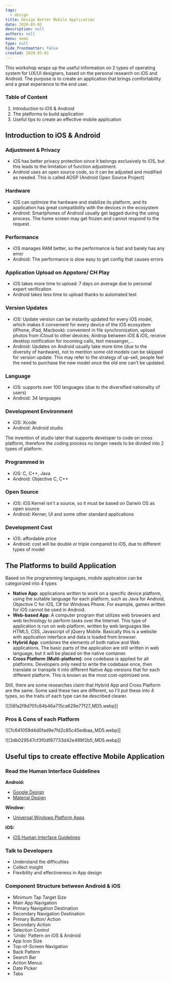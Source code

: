 ```yaml
---
tags: 
  - design
title: Design Better Mobile Application
date: 2020-05-01
description: null
authors: null
menu: memo
type: null
hide_frontmatter: false
created: 2020-05-01
---
```


This workshop wraps up the useful information on 2 types of operating system for UX/UI designers, based on the personal research on iOS and Android. The purpose is to create an application that brings comfortability and a great experience to the end user.

### Table of Content
1. Introduction to iOS & Android
1. The platforms to build application
1. Useful tips to create an effective mobile application

## Introduction to iOS & Android 
### Adjustment & Privacy
* iOS has better privacy protection since it belongs exclusively to iOS, but this leads to the limitation of function adjustment.
* Android uses an open source code, so it can be adjusted and modified as needed. This is called AOSP (Android Open Source Project)

### Hardware
* iOS can optimize the hardware and stabilize its platform, and its application has great compatibility with the devices in the ecosystem
* Android: Smartphones of Android usually get lagged during the using process. The home screen may get frozen and cannot respond to the request.

### Performance
* iOS manages RAM better, so the performance is fast and barely has any error
* Android: The performance is slow easy to get config that causes errors

### Application Upload on Appstore/ CH Play
* iOS takes more time to upload: 7 days on average due to personal expert verification
* Android takes less time to upload thanks to automated test

### Version Updates
* iOS: Update version can be instantly updated for every iOS model, which makes it convenient for every device of the iOS ecosystem (iPhone, iPad, Macbook): convenient in file synchronization, upload photos from iCloud to other devices; Airdrop between iOS & iOS, receive desktop notification for incoming calls, text messenger,…
* Android: Updates on Android usually take more time (due to the diversity of hardware), not to mention some old models can be skipped for version update. This may refer to the strategy of up-sell, people feel the need to purchase the new model once the old one can't be updated.

### Language
* iOS: supports over 100 languages (due to the diversified nationality of users)
* Android: 34 languages

### Development Environment
* iOS: Xcode
* Android: Android studio

The invention of studio later that supports developer to code on cross platform, therefore the coding process no longer needs to be divided into 2 types of platform.

### Programmed in
* iOS: C, C++, Java
* Android: Objective C, C++

### Open Source
* iOS: iOS Kernel isn't a source, so it must be based on Darwin OS as open source
* Android: Kerner, UI and some other standard applications

### Development Cost
* iOS: affordable price
* Android: cost will be double or triple compared to iOS, due to different types of model

## The Platforms to build Application
Based on the programming languages, mobile application can be categorized into 4 types

* **Native App**: applications written to work on a specific device platform, using the suitable language for each platform, such as Java for Android, Objective C for iOS, C# for Windows Phone. For example, games written for iOS cannot be used in Android.
* **Web-based App**: A computer program that utilizes web browsers and web technology to perform tasks over the Internet. This type of application is run on web platform, written by web languages like HTML5, CSS, Javascript of jQuery Mobile. Basically this is a website with application interface and data is loaded from browser.
* **Hybrid App**: combines the elements of both native and Web applications. The basic parts of the application are still written in web language, but it will be placed on the native container.
* **Cross Platform** **(Multi-platform)**: one codebase is applied for all platforms. Developers only need to write the codebase once, then translate or transpile it into different Native App versions that for each different platform. This is known as the most cost-optimized one.

Still, there are some researches claim that Hybrid App and Cross Platform are the same. Some said these two are different, so I'll put these into 4 types, so the traits of each type can be described clearer.

![[56fa2f8d701c84b46a715ca629e77f27_MD5.webp]]

### Pros & Cons of each Platform
![[7c641059d4d0fad9e7fd2c85c45edbaa_MD5.webp]]

![[3db029547cf3f0df87733d42e499f2b5_MD5.webp]]

## Useful tips to create effective Mobile Application
### Read the Human Interface Guidelines
**Android:**

* [Google Design](https://design.google/resources/)
* [Material Design](https://material.io/design/introduction#goals)

**Window:**

* [Universal Windows Platform Apps](https://docs.microsoft.com/en-us/windows/win32/uxguide/how-to-design-desktop-ux)

**iOS:**

* [iOS Human Interface Guidelines](https://developer.apple.com/design/human-interface-guidelines/ios/overview/themes/)

### Talk to Developers
* Understand the difficulties
* Collect insight
* Flexibility and effectiveness in App design

### Component Structure between Android & iOS
* Minimum Tap Target Size
* Main App Navigation
* Primary Navigation Destination
* Secondary Navigation Destination
* Primary Button/ Action
* Secondary Action
* Selection Control
* 'Undo' Pattern on iOS & Android
* App Icon Size
* Top-of-Screen Navigation
* Back Pattern
* Search Bar
* Action Menus
* Date Picker
* Tabs